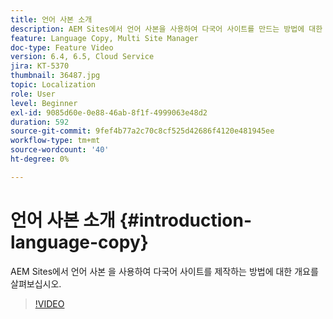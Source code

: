 ```yaml
---
title: 언어 사본 소개
description: AEM Sites에서 언어 사본을 사용하여 다국어 사이트를 만드는 방법에 대한 개요를 살펴보십시오
feature: Language Copy, Multi Site Manager
doc-type: Feature Video
version: 6.4, 6.5, Cloud Service
jira: KT-5370
thumbnail: 36487.jpg
topic: Localization
role: User
level: Beginner
exl-id: 9085d60e-0e88-46ab-8f1f-4999063e48d2
duration: 592
source-git-commit: 9fef4b77a2c70c8cf525d42686f4120e481945ee
workflow-type: tm+mt
source-wordcount: '40'
ht-degree: 0%

---
```


# 언어 사본 소개 {#introduction-language-copy}

AEM Sites에서 언어 사본 을 사용하여 다국어 사이트를 제작하는 방법에 대한 개요를 살펴보십시오.

>[!VIDEO](https://video.tv.adobe.com/v/36487?quality=12&learn=on)
